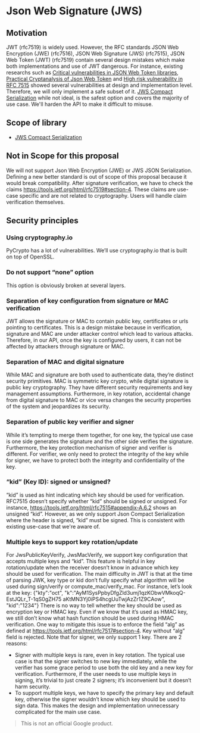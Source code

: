 # Json Web Signature (JWS)
  
## Motivation
JWT (rfc7519) is widely used. However, the RFC standards JSON Web Encryption (JWE) (rfc7516), JSON Web Signature (JWS) (rfc7515), JSON Web Token (JWT) (rfc7519) contain several design mistakes which make both implementations and use of JWT dangerous. For instance, existing researchs such as [Critical vulnerabilities in JSON Web Token libraries](https://auth0.com/blog/critical-vulnerabilities-in-json-web-token-libraries/), [Practical Cryptanalysis of Json Web Token](https://rwc.iacr.org/2017/Slides/nguyen.quan.pdf) and [High risk vulnerability in RFC 7515](https://mailarchive.ietf.org/arch/msg/jose/gQU_C_QURVuwmy-Q2qyVwPLQlcg) showed several vulnerabilities at design and implementation level. Therefore, we will only implement a safe subset of it. [JWS Compact Serialization](https://tools.ietf.org/html/rfc7515#section-7.1) while not ideal, is the safest option and covers the majority of use case. We'll harden the API to make it difficult to misuse.

## Scope of library
 * [JWS Compact Serialization](https://tools.ietf.org/html/rfc7515#section-7.1)

## Not in Scope for this proposal
We will not support Json Web Encryption (JWE) or JWS JSON Serialization. Defining a new better standard is out of scope of this proposal because it would break compatibility.
After signature verification, we have to check the claims https://tools.ietf.org/html/rfc7519#section-4. These claims are use-case specific and are not related to cryptography. Users will handle claim verification themselves.

## Security principles

### Using cryptography.io
PyCrypto has a lot of vulnerabilities. We’ll use cryptography.io that is built on top of OpenSSL.

### Do not support “none” option
This option is obviously broken at several layers.

### Separation of key configuration from signature or MAC verification
JWT allows the signature or MAC to contain public key, certificates or urls pointing to certificates. This is a design mistake because in verification, signature and MAC are under attacker control which lead to various attacks.
Therefore, in our API, once the key is configured by users, it can not be affected by attackers through signature or MAC.

### Separation of MAC and digital signature
While MAC and signature are both used to authenticate data, they’re distinct security primitives. MAC is symmetric key crypto, while digital signature is public key cryptography. They have different security requirements and key management assumptions. Furthermore, in key rotation, accidental change from digital signature to MAC or vice versa changes the security properties of the system and jeopardizes its security.

### Separation of public key verifier and signer
While it’s tempting to merge them together, for one key, the typical use case is one side generates the signature and the other side verifies the signature. Furthermore, the key protection mechanism of signer and verifier is different. For verifier, we only need to protect the integrity of the key while for signer, we have to protect both the integrity and confidentiality of the key.

### “kid” (Key ID): signed or unsigned?
“kid” is used as hint indicating which key should be used for verification. RFC7515 doesn’t specify whether “kid” should be signed or unsigned. For instance, https://tools.ietf.org/html/rfc7515#appendix-A.6.2 shows an unsigned “kid”. However, as we only support Json Compact Serialization where the header is signed, “kid” must be signed. This is consistent with existing use-case that we're aware of.

### Multiple keys to support key rotation/update
For JwsPublicKeyVerify, JwsMacVerify, we support key configuration that accepts multiple keys and “kid”. This feature is helpful in key rotation/update when the receiver doesn’t know in advance which key should be used for verification.
The main difficulty in JWT is that at the time of parsing JWK, key type or kid don’t fully specify what algorithm will be used during sign/verify or compute_mac/verify_mac. For instance, let’s look at the key:
{"kty":"oct", "k":"AyM1SysPpbyDfgZld3umj1qzKObwVMkoqQ-EstJQLr_T-1qS0gZH75
     aKtMN3Yj0iPS4hcgUuTwjAzZr1Z9CAow", "kid":"1234"}
There is no way to tell whether the key should be used as encryption key or HMAC key. Even if we know that it’s used as HMAC key, we still don’t know what hash function should be used during HMAC verification. One way to mitigate this issue is to enforce the field “alg” as defined at https://tools.ietf.org/html/rfc7517#section-4. Key without “alg” field is rejected. 
Note that for signer, we only support 1 key. There are 2 reasons:

 * Signer with multiple keys is rare, even in key rotation. The typical use case is that the signer switches to new key immediately, while the verifier has some grace period to use both the old key and a new key for verification. Furthermore, if the user needs to use multiple keys in signing, it’s trivial to just create 2 signers; it’s inconvenient but it doesn’t harm security.
 * To support multiple keys, we have to specify the primary key and default key, otherwise the signer wouldn’t know which key should be used to sign data. This makes the design and implementation unnecessary complicated for the main use case.


> This is not an official Google product.
